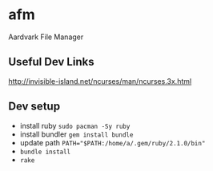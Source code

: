 afm
===

Aardvark File Manager

Useful Dev Links
-----------

http://invisible-island.net/ncurses/man/ncurses.3x.html

Dev setup
-------

* install ruby `sudo pacman -Sy ruby`
* install bundler `gem install bundle`
* update path `PATH="$PATH:/home/a/.gem/ruby/2.1.0/bin"`
* `bundle install`
* `rake`

